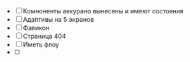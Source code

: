 - [ ] Комноненты аккурано вынесены и имеют состояния
- [ ] Адаптивы на 5 экранов
- [ ] Фавикон
- [ ] Страница 404
- [ ] Иметь флоу
- [ ] 